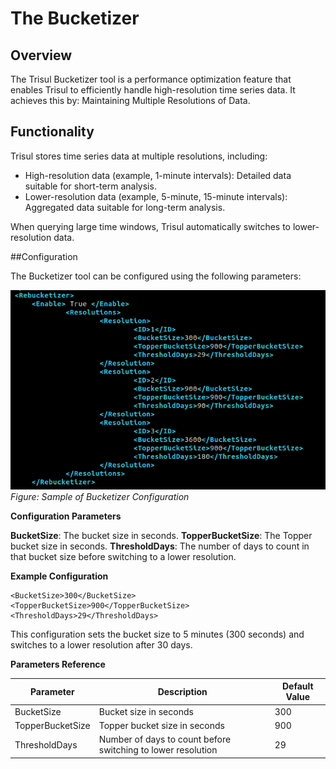 # The Bucketizer

## Overview

The Trisul Bucketizer tool is a performance optimization feature that enables Trisul to efficiently handle high-resolution time series data. It achieves this by:
Maintaining Multiple Resolutions of Data.



## Functionality

Trisul stores time series data at multiple resolutions, including:
- High-resolution data (example, 1-minute intervals): Detailed data suitable for short-term analysis.
- Lower-resolution data (example, 5-minute, 15-minute intervals): Aggregated data suitable for long-term analysis.

When querying large time windows, Trisul automatically switches to lower-resolution data.

##Configuration

The Bucketizer tool can be configured using the following parameters:

![](images/bucketizer_config.png)  
*Figure: Sample of Bucketizer Configuration*

**Configuration Parameters**

**BucketSize**: The bucket size in seconds.
**TopperBucketSize**: The Topper bucket size in seconds.
**ThresholdDays**: The number of days to count in that bucket size before switching to a lower resolution.

**Example Configuration**
```
<BucketSize>300</BucketSize>
<TopperBucketSize>900</TopperBucketSize>
<ThresholdDays>29</ThresholdDays>
```
This configuration sets the bucket size to 5 minutes (300 seconds) and switches to a lower resolution after 30 days.

**Parameters Reference** 

|Parameter | Description |	Default Value |
|----------|-------------|----------------|
|BucketSize	| Bucket size in seconds |	300 |
|TopperBucketSize |	Topper bucket size in seconds |	900 |
| ThresholdDays |	Number of days to count before switching to lower resolution |	29 |